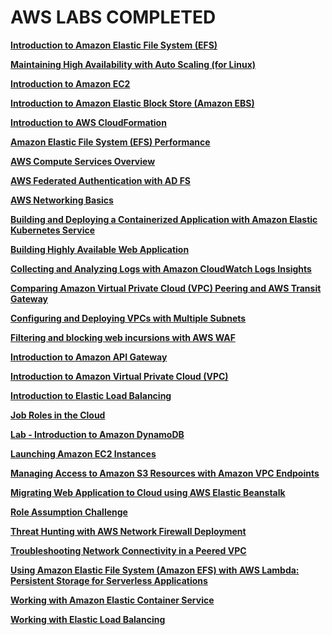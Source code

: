# AWS LABS COMPLETED

[**Introduction to Amazon Elastic File System (EFS)**](AWS%20LABS%20COMPLETED%2028e5bd7c8610803b9f3bd06b49a42095/Introduction%20to%20Amazon%20Elastic%20File%20System%20(EFS)%2028e5bd7c861080fca6d5c87aed3d836c.md)

[**Maintaining High Availability with Auto Scaling (for Linux)**](AWS%20LABS%20COMPLETED%2028e5bd7c8610803b9f3bd06b49a42095/Maintaining%20High%20Availability%20with%20Auto%20Scaling%20f%2028e5bd7c8610803b84fcd8a80674ebdb.md)

[**Introduction to Amazon EC2**](AWS%20LABS%20COMPLETED%2028e5bd7c8610803b9f3bd06b49a42095/Introduction%20to%20Amazon%20EC2%2028e5bd7c86108076a4a1e22d1129a977.md)

[**Introduction to Amazon Elastic Block Store (Amazon EBS)**](AWS%20LABS%20COMPLETED%2028e5bd7c8610803b9f3bd06b49a42095/Introduction%20to%20Amazon%20Elastic%20Block%20Store%20Amazon%2028e5bd7c86108046bbebcb77470f0d68.md)

[**Introduction to AWS CloudFormation**](AWS%20LABS%20COMPLETED%2028e5bd7c8610803b9f3bd06b49a42095/Introduction%20to%20AWS%20CloudFormation%2028e5bd7c8610804b8d9ff0c2f6591c37.md)

[**Amazon Elastic File System (EFS) Performance**](AWS%20LABS%20COMPLETED%2028e5bd7c8610803b9f3bd06b49a42095/Amazon%20Elastic%20File%20System%20(EFS)%20Performance%2028e5bd7c861080d9b034d21f48b3dbe2.md)

[**AWS Compute Services Overview**](AWS%20LABS%20COMPLETED%2028e5bd7c8610803b9f3bd06b49a42095/AWS%20Compute%20Services%20Overview%2028e5bd7c8610805aa7bffbcf8a6e4353.md)

[**AWS Federated Authentication with AD FS**](AWS%20LABS%20COMPLETED%2028e5bd7c8610803b9f3bd06b49a42095/AWS%20Federated%20Authentication%20with%20AD%20FS%2028e5bd7c861080efacc4e32663cf825f.md)

[**AWS Networking Basics**](AWS%20LABS%20COMPLETED%2028e5bd7c8610803b9f3bd06b49a42095/AWS%20Networking%20Basics%2028e5bd7c861080dc9841e50518986404.md)

[**Building and Deploying a Containerized Application with Amazon Elastic Kubernetes Service**](AWS%20LABS%20COMPLETED%2028e5bd7c8610803b9f3bd06b49a42095/Building%20and%20Deploying%20a%20Containerized%20Application%2028e5bd7c8610808380f3e8c4f7ea1128.md)

[**Building Highly Available Web Application**](AWS%20LABS%20COMPLETED%2028e5bd7c8610803b9f3bd06b49a42095/Building%20Highly%20Available%20Web%20Application%2028e5bd7c861080ef8e8dd32eeb2550db.md)

[**Collecting and Analyzing Logs with Amazon CloudWatch Logs Insights**](AWS%20LABS%20COMPLETED%2028e5bd7c8610803b9f3bd06b49a42095/Collecting%20and%20Analyzing%20Logs%20with%20Amazon%20CloudWat%2028e5bd7c861080f09ca6e405a34c8b74.md)

[**Comparing Amazon Virtual Private Cloud (VPC) Peering and AWS Transit Gateway**](AWS%20LABS%20COMPLETED%2028e5bd7c8610803b9f3bd06b49a42095/Comparing%20Amazon%20Virtual%20Private%20Cloud%20(VPC)%20Peeri%2028e5bd7c86108055bcecd249cab3258a.md)

[**Configuring and Deploying VPCs with Multiple Subnets**](AWS%20LABS%20COMPLETED%2028e5bd7c8610803b9f3bd06b49a42095/Configuring%20and%20Deploying%20VPCs%20with%20Multiple%20Subne%2028e5bd7c861080979266cfc75a5f62c8.md)

[**Filtering and blocking web incursions with AWS WAF**](AWS%20LABS%20COMPLETED%2028e5bd7c8610803b9f3bd06b49a42095/Filtering%20and%20blocking%20web%20incursions%20with%20AWS%20WAF%2028e5bd7c8610809c8f86f6f0ae10c55c.md)

[**Introduction to Amazon API Gateway**](AWS%20LABS%20COMPLETED%2028e5bd7c8610803b9f3bd06b49a42095/Introduction%20to%20Amazon%20API%20Gateway%2028e5bd7c8610800295acf818b8a957c2.md)

[**Introduction to Amazon Virtual Private Cloud (VPC)**](AWS%20LABS%20COMPLETED%2028e5bd7c8610803b9f3bd06b49a42095/Introduction%20to%20Amazon%20Virtual%20Private%20Cloud%20(VPC)%2028e5bd7c86108040a9afd3dae763bd92.md)

[**Introduction to Elastic Load Balancing**](AWS%20LABS%20COMPLETED%2028e5bd7c8610803b9f3bd06b49a42095/Introduction%20to%20Elastic%20Load%20Balancing%2028e5bd7c861080cf85caca8f694ae91f.md)

[**Job Roles in the Cloud**](AWS%20LABS%20COMPLETED%2028e5bd7c8610803b9f3bd06b49a42095/Job%20Roles%20in%20the%20Cloud%2028e5bd7c8610806d9d28c651c4380ffb.md)

[**Lab - Introduction to Amazon DynamoDB**](AWS%20LABS%20COMPLETED%2028e5bd7c8610803b9f3bd06b49a42095/Lab%20-%20Introduction%20to%20Amazon%20DynamoDB%2028e5bd7c86108019bad6f197aa354d90.md)

[**Launching Amazon EC2 Instances**](AWS%20LABS%20COMPLETED%2028e5bd7c8610803b9f3bd06b49a42095/Launching%20Amazon%20EC2%20Instances%2028e5bd7c861080249ed5ff78ddcf5b04.md)

[**Managing Access to Amazon S3 Resources with Amazon VPC Endpoints**](AWS%20LABS%20COMPLETED%2028e5bd7c8610803b9f3bd06b49a42095/Managing%20Access%20to%20Amazon%20S3%20Resources%20with%20Amazon%2028e5bd7c86108030a85aca5932b1e76c.md)

[**Migrating Web Application to Cloud using AWS Elastic Beanstalk**](AWS%20LABS%20COMPLETED%2028e5bd7c8610803b9f3bd06b49a42095/Migrating%20Web%20Application%20to%20Cloud%20using%20AWS%20Elast%2028e5bd7c861080c1ab4fe28461f1b972.md)

[**Role Assumption Challenge**](AWS%20LABS%20COMPLETED%2028e5bd7c8610803b9f3bd06b49a42095/Role%20Assumption%20Challenge%2028e5bd7c86108079992cf3afe2ce2737.md)

[**Threat Hunting with AWS Network Firewall Deployment**](AWS%20LABS%20COMPLETED%2028e5bd7c8610803b9f3bd06b49a42095/Threat%20Hunting%20with%20AWS%20Network%20Firewall%20Deploymen%2028e5bd7c861080e192d0c4f242d24a8b.md)

[**Troubleshooting Network Connectivity in a Peered VPC**](AWS%20LABS%20COMPLETED%2028e5bd7c8610803b9f3bd06b49a42095/Troubleshooting%20Network%20Connectivity%20in%20a%20Peered%20V%2028e5bd7c86108013b93ef461b02e198c.md)

[**Using Amazon Elastic File System (Amazon EFS) with AWS Lambda: Persistent Storage for Serverless Applications**](AWS%20LABS%20COMPLETED%2028e5bd7c8610803b9f3bd06b49a42095/Using%20Amazon%20Elastic%20File%20System%20(Amazon%20EFS)%20with%2028e5bd7c861080618afff8dfd8df6e1d.md)

[**Working with Amazon Elastic Container Service**](AWS%20LABS%20COMPLETED%2028e5bd7c8610803b9f3bd06b49a42095/Working%20with%20Amazon%20Elastic%20Container%20Service%2028e5bd7c861080f18defcdd58450ef42.md)

[**Working with Elastic Load Balancing**](AWS%20LABS%20COMPLETED%2028e5bd7c8610803b9f3bd06b49a42095/Working%20with%20Elastic%20Load%20Balancing%2028e5bd7c861080daa769fa29f9134c5b.md)
